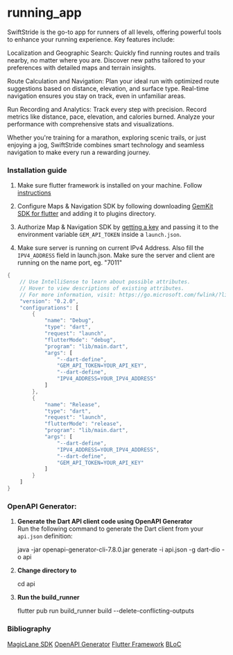 # running_app

SwiftStride is the go-to app for runners of all levels, offering powerful tools to enhance your running experience. Key features include:

Localization and Geographic Search: Quickly find running routes and trails nearby, no matter where you are. Discover new paths tailored to your preferences with detailed maps and terrain insights.

Route Calculation and Navigation: Plan your ideal run with optimized route suggestions based on distance, elevation, and surface type. Real-time navigation ensures you stay on track, even in unfamiliar areas.

Run Recording and Analytics: Track every step with precision. Record metrics like distance, pace, elevation, and calories burned. Analyze your performance with comprehensive stats and visualizations.

Whether you're training for a marathon, exploring scenic trails, or just enjoying a jog, SwiftStride combines smart technology and seamless navigation to make every run a rewarding journey.

### Installation guide

1. Make sure flutter framework is installed on your machine. Follow [instructions](https://docs.flutter.dev/get-started/install)

2. Configure Maps & Navigation SDK by following downloading [GemKit SDK for flutter](https://developer.magiclane.com/api/sdk/) and adding it to plugins directory.

3. Authorize Map & Navigation SDK by [getting a key](https://developer.magiclane.com/documentation/Flutter/guide_getting_started.php) and passing it to the environment variable ``GEM_API_TOKEN`` inside a ``launch.json``.

4. Make sure server is running on current IPv4 Address. Also fill the ``IPV4_ADDRESS`` field in launch.json. Make sure the server and client are running on the name port, eg. "7011"

```dart
{
    // Use IntelliSense to learn about possible attributes.
    // Hover to view descriptions of existing attributes.
    // For more information, visit: https://go.microsoft.com/fwlink/?linkid=830387
    "version": "0.2.0",
    "configurations": [
        {
            "name": "Debug",
            "type": "dart",
            "request": "launch",
            "flutterMode": "debug",
            "program": "lib/main.dart",
            "args": [
                "--dart-define",
                "GEM_API_TOKEN=YOUR_API_KEY",
                "--dart-define",
                "IPV4_ADDRESS=YOUR_IPV4_ADDRESS"
            ]
        },
        {
            "name": "Release",
            "type": "dart",
            "request": "launch",
            "flutterMode": "release",
            "program": "lib/main.dart",
            "args": [
                "--dart-define",
                "IPV4_ADDRESS=YOUR_IPV4_ADDRESS",
                "--dart-define",
                "GEM_API_TOKEN=YOUR_API_KEY"
            ]
        }
    ]
}
```

### OpenAPI Generator:

1. **Generate the Dart API client code using OpenAPI Generator**  
   Run the following command to generate the Dart client from your `api.json` definition:
   
   java -jar openapi-generator-cli-7.8.0.jar generate -i api.json -g dart-dio -o api

2. **Change directory to**
    
    cd api

3. **Run the build_runner**

    flutter pub run build_runner build --delete-conflicting-outputs

### Bibliography

[MagicLane SDK](https://developer.magiclane.com/documentation/Flutter/index.php)
[OpenAPI Generator](https://github.com/OpenAPITools/openapi-generator)
[Flutter Framework](https://docs.flutter.dev/get-started/install)
[BLoC](https://pub.dev/packages/flutter_bloc)